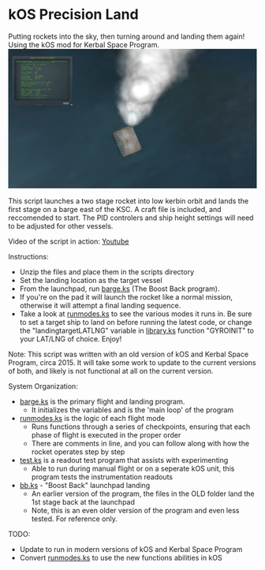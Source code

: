 # kOS Precision Land

Putting rockets into the sky, then turning around and landing them again! Using the kOS mod for Kerbal Space Program.
![Landing on a barge](doc/img/2015-04-17-Barge_Landing.png?raw=true "Landing on a barge")

This script launches a two stage rocket into low kerbin orbit and lands the first stage on a barge east of the KSC. A craft file is included, and reccomended to start. The PID controlers and ship height settings will need to be adjusted for other vessels.

Video of the script in action: [Youtube](https://youtu.be/sqqQy8cIVFY)
 
Instructions:
  * Unzip the files and place them in the scripts directory
  * Set the landing location as the target vessel
  * From the launchpad, run [barge.ks](barge.ks) (The Boost Back program). 
  * If you're on the pad it will launch the rocket like a normal mission, otherwise it will attempt a final landing sequence. 
  * Take a look at [runmodes.ks](runmodes.ks) to see the various modes it runs in. Be sure to set a target ship to land on before running the latest code, or change the "landingtargetLATLNG" variable in [library.ks](library.ks) function "GYROINIT" to your LAT/LNG of choice. Enjoy!

Note: This script was written with an old version of kOS and Kerbal Space Program, circa 2015. It will take some work to update to the current versions of both, and likely is not functional at all on the current version.

System Organization:
  * [barge.ks](barge.ks) is the primary flight and landing program.
    * It initializes the variables and is the 'main loop' of the program
  * [runmodes.ks](runmodes.ks) is the logic of each flight mode
    * Runs functions through a series of checkpoints, ensuring that each phase of flight is executed in the proper order
    * There are comments in line, and you can follow along with how the rocket operates step by step
  * [test.ks](test.ks) is a readout test program that assists with experimenting
    * Able to run during manual flight or on a seperate kOS unit, this program tests the instrumentation readouts
  * [bb.ks](OLD-LaunchPad-Landing/bb.ks) - "Boost Back" launchpad landing
    * An earlier version of the program, the files in the OLD folder land the 1st stage back at the launchpad
    * Note, this is an even older version of the program and even less tested. For reference only.


TODO:
  * Update to run in modern versions of kOS and Kerbal Space Program
  * Convert [runmodes.ks](runmodes.ks) to use the new functions abilities in kOS
